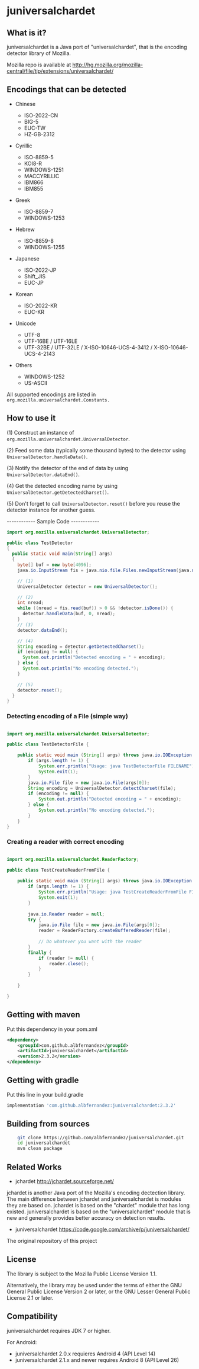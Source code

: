 # juniversalchardet


## What is it?

juniversalchardet is a Java port of "universalchardet",
that is the encoding detector library of Mozilla.

Mozilla repo is available at 
http://hg.mozilla.org/mozilla-central/file/tip/extensions/universalchardet/



## Encodings that can be detected

- Chinese
  - ISO-2022-CN
  - BIG-5
  - EUC-TW
  - HZ-GB-2312

- Cyrillic
  - ISO-8859-5
  - KOI8-R
  - WINDOWS-1251
  - MACCYRILLIC
  - IBM866
  - IBM855

- Greek
  - ISO-8859-7
  - WINDOWS-1253

- Hebrew
  - ISO-8859-8
  - WINDOWS-1255

- Japanese
  - ISO-2022-JP
  - Shift_JIS
  - EUC-JP

- Korean
  - ISO-2022-KR
  - EUC-KR

- Unicode
  - UTF-8
  - UTF-16BE / UTF-16LE
  - UTF-32BE / UTF-32LE / X-ISO-10646-UCS-4-3412 / X-ISO-10646-UCS-4-2143

- Others
  - WINDOWS-1252
  - US-ASCII

All supported encodings are listed in ``org.mozilla.universalchardet.Constants.``


## How to use it

(1) Construct an instance of ``org.mozilla.universalchardet.UniversalDetector``.

(2) Feed some data (typically some thousand bytes) to the detector
    using ``UniversalDetector.handleData()``.
    
(3) Notify the detector of the end of data by using
    ``UniversalDetector.dataEnd()``.
    
(4) Get the detected encoding name by using
    ``UniversalDetector.getDetectedCharset()``.
    
(5) Don't forget to call ``UniversalDetector.reset()`` before you reuse
    the detector instance for another guess.


------------ Sample Code ------------

```java
import org.mozilla.universalchardet.UniversalDetector;

public class TestDetector
{
  public static void main(String[] args)
  {
    byte[] buf = new byte[4096];
    java.io.InputStream fis = java.nio.file.Files.newInputStream(java.nio.file.Paths.get("test.txt"));

    // (1)
    UniversalDetector detector = new UniversalDetector();

    // (2)
    int nread;
    while ((nread = fis.read(buf)) > 0 && !detector.isDone()) {
      detector.handleData(buf, 0, nread);
    }
    // (3)
    detector.dataEnd();

    // (4)
    String encoding = detector.getDetectedCharset();
    if (encoding != null) {
      System.out.println("Detected encoding = " + encoding);
    } else {
      System.out.println("No encoding detected.");
    }

    // (5)
    detector.reset();
  }
}
```

### Detecting encoding of a File (simple way)

```java

import org.mozilla.universalchardet.UniversalDetector;

public class TestDetectorFile {

	public static void main (String[] args) throws java.io.IOException {
		if (args.length != 1) {
			System.err.println("Usage: java TestDetectorFile FILENAME");
			System.exit(1);
		}
		java.io.File file = new java.io.File(args[0]);
		String encoding = UniversalDetector.detectCharset(file);
		if (encoding != null) {
			System.out.println("Detected encoding = " + encoding);
		} else {
			System.out.println("No encoding detected.");
		}
	}
}

```

### Creating a reader with correct encoding


```java

import org.mozilla.universalchardet.ReaderFactory;

public class TestCreateReaderFromFile {
	
	public static void main (String[] args) throws java.io.IOException {
		if (args.length != 1) {
			System.err.println("Usage: java TestCreateReaderFromFile FILENAME");
			System.exit(1);
		}
	
		java.io.Reader reader = null;
		try {
			java.io.File file = new java.io.File(args[0]);
			reader = ReaderFactory.createBufferedReader(file);
			
			// Do whatever you want with the reader
		}
		finally {
			if (reader != null) {
				reader.close();
			}
		}
		
	}

}

```


## Getting with maven

Put this dependency in your pom.xml

```xml
<dependency>
	<groupId>com.github.albfernandez</groupId>
	<artifactId>juniversalchardet</artifactId>
	<version>2.3.2</version>
</dependency>

```

## Getting with gradle

Put this line in your build.gradle

```groovy
implementation 'com.github.albfernandez:juniversalchardet:2.3.2'
```

## Building from sources

```bash
    git clone https://github.com/albfernandez/juniversalchardet.git
    cd juniversalchardet
    mvn clean package
```

## Related Works

- jchardet  http://jchardet.sourceforge.net/

jchardet is another Java port of the Mozilla's encoding dectection library.
The main difference between jchardet and juniversalchardet is modules
they are based on. jchardet is based on the "chardet" module that has
long existed. juniversalchardet is based on the "universalchardet" module
that is new and generally provides better accuracy on detection results.

- juniversalchardet  https://code.google.com/archive/p/juniversalchardet/

The original repository of this project

## License

The library is subject to the Mozilla Public License Version 1.1.

Alternatively, the library may be used under the terms of either
the GNU General Public License Version 2 or later, or the GNU
Lesser General Public License 2.1 or later.

## Compatibility


juniversalchardet requires JDK 7 or higher.

For Android:

- juniversalchardet 2.0.x requieres Android 4 (API Level 14)
- juniversalchardet 2.1.x and newer requires Android 8 (API Level 26)
